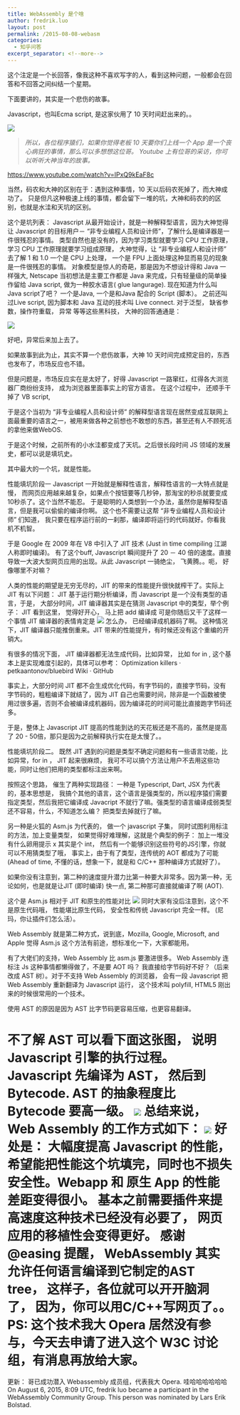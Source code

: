 ```yaml
---
title: WebAssembly 是个啥
author: fredrik.luo
layout: post
permalink: /2015-08-08-webasm
categories:
  - 知乎问答
excerpt_separator: <!--more--> 
---
```

这个注定是一个长回答，像我这种不喜欢写字的人，看到这种问题，一般都会在回答和不回答之间纠结一个星期。 

下面要讲的，其实是一个悲伤的故事。 

Javascript，也叫Ecma script, 是这家伙用了 10 天时间赶出来的。。 

<img src="/wp-content/uploads/2015/08/ja.jpg" />

>*所以，各位程序猿们，如果你觉得老板 10 天要你们上线一个 App 是一个丧心病狂的事情，那么可以多想想这位哥。
Youtube 上有位哥的采访，你可以听听大神当年的故事。*

<!--more-->

https://www.youtube.com/watch?v=IPxQ9kEaF8c

当然，码农和大神的区别在于：遇到这种事情，10 天以后码农死掉了，而大神成功了。
只是但凡这种极速上线的事情，都会留下一堆的坑，大神和码农的的区别，也就是水洼和天坑的区别。 

这个是坑列表： 
Javascript 从最开始设计，就是一种解释型语言，因为大神觉得让 Javascript 的目标用户－ “非专业编程人员和设计师”，了解什么是编译器是一件很残忍的事情。
类型自然也是没有的，因为学习类型就要学习 CPU 工作原理， 学习 CPU 工作原理就要学习组成原理， 大神觉得，让 “非专业编程人和设计师” 去了解 1 和 1.0 一个是 CPU 上处理， 一个是 FPU 上面处理这种显而易见的现象是一件很残忍的事情。
对象模型是惊人的奇葩，那是因为不想设计得和 Java 一样强大, Netscape 当初想法是主要工作都是 Java 来完成，只有轻量级的简单操作留给 Java script, 做为一种胶水语言( glue langurage). 现在知道为什么叫 Java script了吧？ 一个是Java, 一个是和Java 配合的 Script (脚本）。 之前还叫过Live script, 因为脚本和 Java 互动的技术叫 Live connect.
对于泛型， 缺省参数，操作符重载， 异常 等等这些黑科技， 大神的回答通通是：

<img src="/wp-content/uploads/2015/08/mm.jpg" />

好吧，异常后来加上去了。 

如果故事到此为止，其实不算一个悲伤故事，大神 10 天时间完成预定目的，东西也发布了，市场反应也不错。 

但是问题是，市场反应实在是太好了，好得 Javascript 一路窜红，红得各大浏览器厂商纷纷支持， 成为浏览器里面事实上的官方语言。 在这个过程中， 还顺手干掉了 VB script, 

于是这个当初为 “非专业编程人员和设计师” 的解释型语言现在居然变成互联网上面最重要的语言之一，被用来做各种之前想也不敢想的东西，甚至还有人不顾死活的拿他来做WebOS. 

于是这个时候，之前所有的小水洼都变成了天坑。之后很长段时间 JS 领域的发展史，都可以说是填坑史。 

其中最大的一个坑，就是性能。 

性能填坑阶段一
Javascript 一开始就是解释性语言，解释性语言的一大特点就是慢， 而网页应用越来越复杂，如果点个按钮要等几秒钟，那淘宝的秒杀就要变成10秒杀了。这个当然不能忍。 于是聪明的人类想到一个办法，虽然你是解释型语言，但是我可以偷偷的编译你啊。 这个也不需要让这帮 “非专业编程人员和设计师” 们知道， 我只要在程序运行前的一刹那，编译即将运行的代码就好。你看我机不机智。 

于是 Google 在 2009 年在 V8 中引入了 JIT 技术 (Just in time compiling 江湖人称即时编译)。 有了这个buff, Javascript 瞬间提升了 20 － 40 倍的速度。直接导致一大波大型网页应用的出现。从此 Javascript 一骑绝尘， 飞黄腾。。呃， 好像哪里不对嘛？

人类的性能的期望是无穷无尽的，JIT 的带来的性能提升很快就榨干了。实际上 JIT 有以下问题： 
JIT 基于运行期分析编译，而 Javascript 是一个没有类型的语言，于是， 大部分时间，JIT 编译器其实是在猜测 Javascript 中的类型，举个例子：
JIT 看到这里， 觉得好开心， 马上把 add 编译成 
可是你随后又干了这样一个事情 
JIT 编译器的表情肯定是 
<img src="/wp-content/uploads/2015/08/mb.png" />
怎么办， 已经编译成机器码了啊。
这种情况下，JIT 编译器只能推倒重来。JIT 带来的性能提升，有时候还没有这个重编的开销大。

有很多的情况下面， JIT 编译器都无法生成代码，比如异常， 比如 for in , 这个基本上是实现难度引起的，具体可以参考： Optimization killers · petkaantonov/bluebird Wiki · GitHub

事实上，大部分时间 JIT 都不会生成优化代码，有字节码的，直接字节码，没有字节码的，粗粗编译下就结了，因为 JIT 自己也需要时间，除非是一个函数被使用过很多遍，否则不会被编译成机器码，因为编译花的时间可能比直接跑字节码还多。

于是，整体上 Javascript JIT 提高的性能到达的天花板还是不高的，虽然是提高了 20 - 50倍，那只是因为之前解释执行实在是太慢了。。 

性能填坑阶段二。
既然 JIT 遇到的问题是类型不确定问题和有一些语言功能，比如异常，for in ， JIT 起来很麻烦， 我可不可以搞个方法让用户不去用这些功能，同时让他们把用的类型都标注出来啊。 

按照这个思路， 催生了两种实现路径：
一种是 Typescript, Dart, JSX 为代表的，基本思想是， 我搞个其他的语言，这个语言是强类型的，所以程序猿们需要指定类型，然后我把它编译成 Javacript 不就行了嘛。强类型的语言编译成弱类型还不容易，什么，不知道怎么编？ 把类型去掉就行了嘛。

另一种是火狐的 Asm.js 为代表的， 做一个 javascript 子集， 同时试图利用标注的方法，加上变量类型， 如果觉得好难理解，这就是个典型的例子：
加上一堆没有什么卵用提示 x 其实是个 int， 然后有一个能够识别这些符号的JS引擎，你就可以不用猜类型了哦， 事实上，由于有了类型，连传统的 AOT 都成为了可能 (Ahead of time, 不懂的话，想象一下，就是和 C/C++ 那种编译方式就好了）。

如果你没有注意到，第二种的速度提升潜力比第一种要大非常多。因为第一种，无论如何，也是就是让JIT (即时编译) 快一点, 第二种那可直接就编译了啊 (AOT). 

这个是 Asm.js 相对于 JIT 和原生的性能对比
<img src="/wp-content/uploads/2015/08/prefa.png" />
同时大家有没后注意到，这个不是原生代码哦， 性能堪比原生代码， 安全性和传统 Javascript 完全一样。 (尼玛，你让插件们怎么活）。

Web Assembly 就是第二种方式，说到底，Mozilla, Google, Microsoft, and Apple 觉得 Asm.js 这个方法有前途，想标准化一下，大家都能用。

有了大佬们的支持，Web Assembly 比 asm.js 要激进很多。 Web Assembly 连标注 Js 这种事情都懒得做了，不是要 AOT 吗？ 我直接给字节码好不好？（后来改成 AST 树）。对于不支持 Web Assembly 的浏览器， 会有一段 Javascript 把 Web Assembly 重新翻译为 Javascript 运行， 这个技术叫 polyfill, HTML5 刚出来的时候很常用的一个技术。

使用 AST 的原因是因为 AST 比字节码更容易压缩，也更容易翻译。 

不了解 AST 可以看下面这张图， 说明 Javascript 引擎的执行过程。 Javascript 先编译为 AST， 然后到 Bytecode. AST 的抽象程度比 Bytecode 要高一级。 
<img src="/wp-content/uploads/2015/08/ast.png" />
总结来说， Web Assembly 的工作方式如下： 
<img src="/wp-content/uploads/2015/08/weba.png" />
好处是：
大幅度提高 Javascript 的性能，希望能把性能这个坑填完，同时也不损失安全性。Webapp 和 原生 App 的性能差距变得很小。
基本之前需要插件来提高速度这种技术已经没有必要了， 网页应用的移植性会变得更好。
感谢@easing 提醒， WebAssembly 其实允许任何语言编译到它制定的AST tree， 这样子，各位就可以开开脑洞了， 因为，你可以用C/C++写网页了。。
PS: 这个技术我大 Opera 居然没有参与，今天去申请了进入这个 W3C 讨论组，有消息再放给大家。 
=======================================================================

更新：
哥已成功潜入 Webassembly 成员组，代表我大 Opera. 哇哈哈哈哈哈哈
On August 6, 2015, 8:09 UTC, fredrik luo became a participant in the
WebAssembly Community Group. This person was nominated by Lars Erik
Bolstad.
